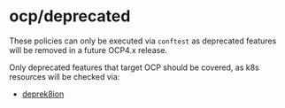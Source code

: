 # ocp/deprecated
These policies can only be executed via `conftest` as deprecated features will be removed in a future OCP4.x release.

Only deprecated features that target OCP should be covered, as k8s resources will be checked via:
- [deprek8ion](https://github.com/swade1987/deprek8ion/tree/master/policies)